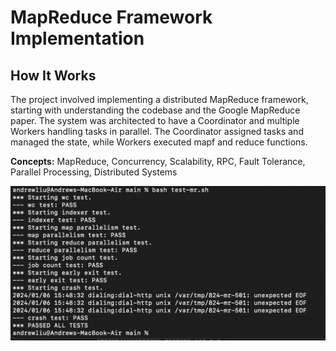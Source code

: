 # MapReduce Framework Implementation

## How It Works
The project involved implementing a distributed MapReduce framework, starting with understanding the codebase and the Google MapReduce paper. The system was architected to have a Coordinator and multiple Workers handling tasks in parallel. The Coordinator assigned tasks and managed the state, while Workers executed mapf and reduce functions.

**Concepts:** MapReduce, Concurrency, Scalability, RPC, Fault Tolerance, Parallel Processing, Distributed Systems

![Test Results](lab1_passed.png)
